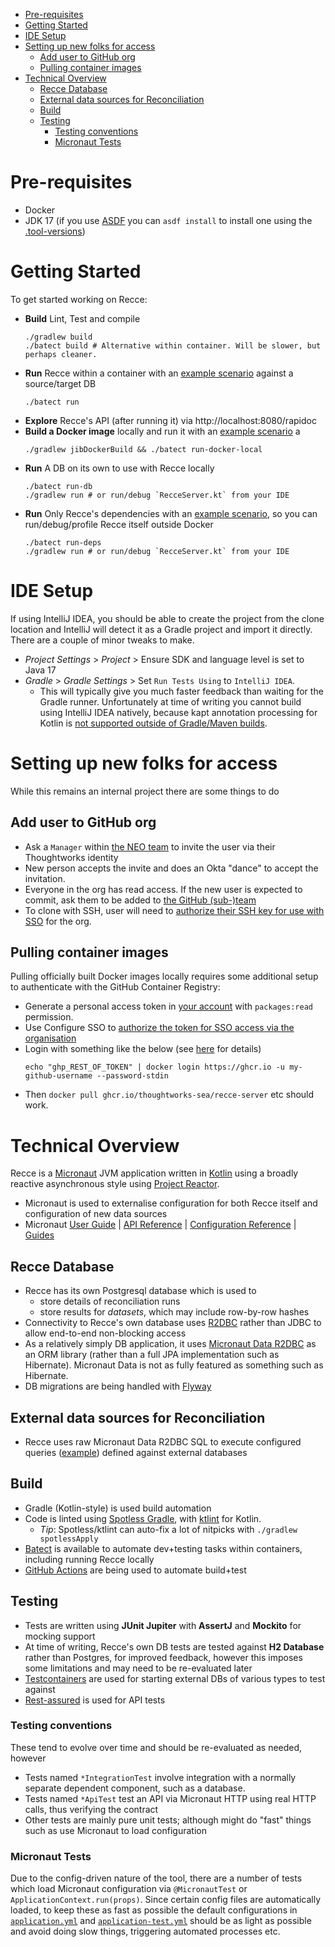 <!-- ToC auto-populated via https://github.com/ekalinin/github-markdown-toc -->
<!--ts-->
* [Pre-requisites](DEVELOPMENT.md#pre-requisites)
* [Getting Started](DEVELOPMENT.md#getting-started)
* [IDE Setup](DEVELOPMENT.md#ide-setup)
* [Setting up new folks for access](DEVELOPMENT.md#setting-up-new-folks-for-access)
   * [Add user to GitHub org](DEVELOPMENT.md#add-user-to-github-org)
   * [Pulling container images](DEVELOPMENT.md#pulling-container-images)
* [Technical Overview](DEVELOPMENT.md#technical-overview)
   * [Recce Database](DEVELOPMENT.md#recce-database)
   * [External data sources for Reconciliation](DEVELOPMENT.md#external-data-sources-for-reconciliation)
   * [Build](DEVELOPMENT.md#build)
   * [Testing](DEVELOPMENT.md#testing)
      * [Testing conventions](DEVELOPMENT.md#testing-conventions)
      * [Micronaut Tests](DEVELOPMENT.md#micronaut-tests)

<!-- Created by https://github.com/ekalinin/github-markdown-toc -->
<!-- Added by: runner, at: Wed Jun  1 09:02:46 UTC 2022 -->

<!--te-->

# Pre-requisites

* Docker
* JDK 17 (if you use [ASDF](https://asdf-vm.com/) you can `asdf install` to install one using the [.tool-versions](./.tool-versions))

# Getting Started

To get started working on Recce:

* **Build** Lint, Test and compile
    ```shell
    ./gradlew build
    ./batect build # Alternative within container. Will be slower, but perhaps cleaner.
    ```
* **Run** Recce within a container with an [example scenario](examples/README.md) against a source/target DB
    ```shell
    ./batect run
    ```
* **Explore** Recce's API (after running it) via http://localhost:8080/rapidoc
* **Build a Docker image** locally and run it with an [example scenario](examples/README.md) a
    ```shell
    ./gradlew jibDockerBuild && ./batect run-docker-local
    ```
* **Run** A DB on its own to use with Recce locally
    ```shell
    ./batect run-db
    ./gradlew run # or run/debug `RecceServer.kt` from your IDE
    ```
* **Run** Only Recce's dependencies with an [example scenario](examples/README.md), so you can run/debug/profile Recce itself outside Docker
    ```shell
    ./batect run-deps
    ./gradlew run # or run/debug `RecceServer.kt` from your IDE
    ```

# IDE Setup

If using IntelliJ IDEA, you should be able to create the project from the clone location and IntelliJ will detect it as a Gradle project and import it directly. There are a couple of minor tweaks to make.

* *Project Settings* > *Project* > Ensure SDK and language level is set to Java 17
* *Gradle* > *Gradle Settings* > Set `Run Tests Using` to `IntelliJ IDEA`.
  * This will typically give you much faster feedback than waiting for the Gradle runner. Unfortunately at time of writing you cannot build using IntelliJ IDEA natively, because kapt annotation processing for Kotlin is [not supported outside of Gradle/Maven builds](https://youtrack.jetbrains.com/issue/KT-15040).

# Setting up new folks for access

While this remains an internal project there are some things to do

## Add user to GitHub org
* Ask a `Manager` within [the NEO team](https://neo.thoughtworks.net/teams/8FiOTVa06k/Regional_IT_-_SEA_-_China_Regional_IT) to invite the user via their Thoughtworks identity
* New person accepts the invite and does an Okta "dance" to accept the invitation.
* Everyone in the org has read access. If the new user is expected to commit, ask them to be added to [the GitHub (sub-)team](https://github.com/orgs/ThoughtWorks-SEA/teams/recce)
* To clone with SSH, user will need to [authorize their SSH key for use with SSO](https://docs.github.com/en/authentication/authenticating-with-saml-single-sign-on/authorizing-an-ssh-key-for-use-with-saml-single-sign-on) for the org.

## Pulling container images
Pulling officially built Docker images locally requires some additional setup to authenticate with the GitHub Container Registry: 
* Generate a personal access token in [your account](https://github.com/settings/tokens) with `packages:read` permission.
* Use Configure SSO to [authorize the token for SSO access via the organisation](https://docs.github.com/en/authentication/authenticating-with-saml-single-sign-on/authorizing-a-personal-access-token-for-use-with-saml-single-sign-on)
* Login with something like the below (see [here](https://docs.github.com/en/packages/working-with-a-github-packages-registry/working-with-the-container-registry) for details)
    ```shell
   echo "ghp_REST_OF_TOKEN" | docker login https://ghcr.io -u my-github-username --password-stdin
    ```
* Then `docker pull ghcr.io/thoughtworks-sea/recce-server` etc should work.
 
# Technical Overview

Recce is a [Micronaut](https://docs.micronaut.io/latest/guide/) JVM application written in [Kotlin](https://kotlinlang.org/) using a broadly reactive asynchronous style using [Project Reactor](https://projectreactor.io/).
- Micronaut is used to externalise configuration for both Recce itself and configuration of new data sources
- Micronaut [User Guide](https://docs.micronaut.io/latest/guide/index.html) | [API Reference](https://docs.micronaut.io/latest/api/index.html) | [Configuration Reference](https://docs.micronaut.io/latest/guide/configurationreference.html) | [Guides](https://guides.micronaut.io/index.html)

## Recce Database
- Recce has its own Postgresql database which is used to 
  - store details of reconciliation runs
  - store results for *datasets*, which may include row-by-row hashes
- Connectivity to Recce's own database uses [R2DBC](https://r2dbc.io/) rather than JDBC to allow end-to-end non-blocking access
- As a relatively simply DB application, it uses [Micronaut Data R2DBC](https://micronaut-projects.github.io/micronaut-data/latest/guide/#r2dbcQuickStart) as an ORM library (rather than a full JPA implementation such as Hibernate). Micronaut Data is not as fully featured as something such as Hibernate.
- DB migrations are being handled with [Flyway](https://flywaydb.org/)

## External data sources for Reconciliation
- Recce uses raw Micronaut Data R2DBC SQL to execute configured queries ([example](examples/scenario/petshop-mysql/application-petshop-mysql.yml)) defined against external databases

## Build
- Gradle (Kotlin-style) is used build automation
- Code is linted using [Spotless Gradle](https://github.com/diffplug/spotless/tree/main/plugin-gradle), with [ktlint](https://github.com/pinterest/ktlint) for Kotlin.
    - _Tip_: Spotless/ktlint can auto-fix a lot of nitpicks with `./gradlew spotlessApply`
- [Batect](https://batect.dev/) is available to automate dev+testing tasks within containers, including running Recce locally
- [GitHub Actions](.github/workflows) are being used to automate build+test

## Testing

- Tests are written using **JUnit Jupiter** with **AssertJ** and **Mockito** for mocking support
- At time of writing, Recce's own DB tests are tested against **H2 Database** rather than Postgres, for improved feedback, however this imposes some limitations and may need to be re-evaluated later
- [Testcontainers](https://www.testcontainers.org/) are used for starting external DBs of various types to test against
- [Rest-assured](https://rest-assured.io/) is used for API tests

### Testing conventions
These tend to evolve over time and should be re-evaluated as needed, however

* Tests named `*IntegrationTest` involve integration with a normally separate dependent component, such as a database.
* Tests named `*ApiTest` test an API via Micronaut HTTP using real HTTP calls, thus verifying the contract
* Other tests are mainly pure unit tests; although might do "fast" things such as use Micronaut to load configuration

### Micronaut Tests
Due to the config-driven nature of the tool, there are a number of tests which load Micronaut configuration via `@MicronautTest` or `ApplicationContext.run(props)`. Since certain config files are automatically loaded, to keep these as fast as possible the default configurations in [`application.yml`](./src/main/resources/application.yml) and [`application-test.yml`](https://github.com/ThoughtWorks-SEA/recce/blob/master/src/test/resources/application-test.yml) should be as light as possible and avoid doing slow things, triggering automated processes etc.
